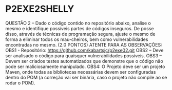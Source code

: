 # P2EXE2SHELLY
QUESTÃO 2 – Dado o código contido no repositório abaixo, analise o mesmo e identifique possíveis partes de códigos inseguros. De posse disso, através de técnicas de programação segura, ajuste o mesmo de forma a eliminar todos os mau-cheiros, bem como vulnerabilidades encontradas no mesmo. (2.0 PONTOS) ATENTE PARA AS OBSERVAÇÕES:
OBS1 - Repositório: https://github.com/kabartsjc/p2exe02.git
OBS2 – Deve ser analisado o código para quaisquer vulnerabilidades possíveis.
OBS3 – Devem ser criados testes automatizados que demonstre que o código não pode ser maliciosamente manipulado.
OBS4: O Projeto deve ser um projeto Maven, onde todas as bibliotecas necessárias devem ser configuradas dentro do POM (a correção vai ser binária, caso o projeto não compile ao se rodar o POM).
